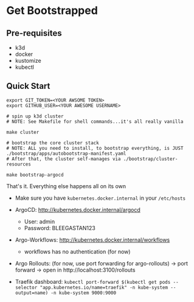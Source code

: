 # Get Bootstrapped

## Pre-requisites

- k3d
- docker
- kustomize
- kubectl

## Quick Start
```
export GIT_TOKEN=<YOUR AWSOME TOKEN>
export GITHUB_USER=<YOUR AWESOME USERNAME>

# spin up k3d cluster
# NOTE: See Makefile for shell commands...it's all really vanilla

make cluster

# bootstrap the core cluster stack
# NOTE: ALL you need to install, to bootstrap everything, is JUST ./bootstrap/apps/autobootstrap-manifest.yaml
# After that, the cluster self-manages via ./bootstrap/cluster-resources

make bootstrap-argocd

```

That's it. Everything else happens all on its own

- Make sure you have `kubernetes.docker.internal` in your `/etc/hosts`

- ArgoCD: http://kubernetes.docker.internal/argocd

  - User:     admin
  - Password: BLEEGASTAN123

- Argo-Workflows: http://kubernetes.docker.internal/workflows

  - workflows has no authentication (for now)

- Argo Rollouts: (for now, use port forwarding for argo-rollouts) -> port forward -> open in http://localhost:3100/rollouts

- Traefik dashboard: `kubectl port-forward $(kubectl get pods --selector "app.kubernetes.io/name=traefik" -n kube-system --output=name) -n kube-system 9000:9000`
